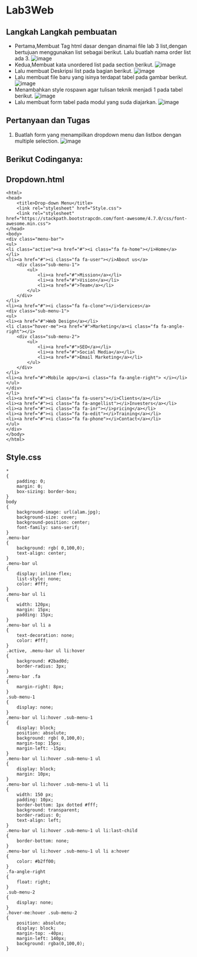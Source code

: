 # Lab3Web
## Langkah Langkah pembuatan
- Pertama,Membuat Tag html dasar dengan dinamai file lab 3 list,dengan bertujuan menggunakan list sebagai berikut. Lalu buatlah nama order list ada 3.
![image](https://user-images.githubusercontent.com/83681139/160327501-aa31f719-a375-4238-ae27-455fd66baf10.png)
- Kedua,Membuat kata unordered list pada section berikut.
![image](https://user-images.githubusercontent.com/83681139/160327548-87572684-15f1-46fa-9efd-3289036ba3a8.png)
- Lalu membuat Deskripsi list pada bagian berikut. 
![image](https://user-images.githubusercontent.com/83681139/160327583-f022707a-810f-43a1-88f8-de293029a28f.png)
- Lalu membuat file baru yang isinya terdapat tabel pada gambar berikut.
![image](https://user-images.githubusercontent.com/83681139/160327635-5c77ab37-ad2b-49d9-b821-c194a5eccc1c.png)
- Menambahkan style rospawn agar tulisan teknik menjadi 1 pada tabel berikut.
![image](https://user-images.githubusercontent.com/83681139/160327674-92faa01d-0d1d-4418-beb1-ad72d091d705.png)
- Lalu membuat form tabel pada modul yang suda diajarkan.
![image](https://user-images.githubusercontent.com/83681139/160327714-d61fd028-93a1-49a8-83ce-5a157c68f84e.png)
## Pertanyaan dan Tugas
1. Buatlah form yang menampilkan dropdown menu dan listbox dengan multiple selection.
![image](https://user-images.githubusercontent.com/83681139/160327775-6329af03-70cf-44ee-9486-c76d0b2fbe27.png)
## Berikut Codinganya:
## Dropdown.html
```
<html>
<head>
    <title>Drop-down Menu</title>
    <link rel="stylesheet" href="Style.css">
    <link rel="stylesheet" href="https://stackpath.bootstrapcdn.com/font-awesome/4.7.0/css/font-awesome.min.css">
</head>
<body>
<div class="menu-bar">
<ul>
<li class="active"><a href="#"><i class="fa fa-home"></i>Home</a>
</li>
<li><a href="#"><i class="fa fa-user"></i>About us</a>
    <div class="sub-menu-1">
        <ul>
            <li><a href="#">Mission</a></li>
            <li><a href="#">Vision</a></li>
            <li><a href="#">Team</a></li>
        </ul>
    </div>
</li>
<li><a href="#"><i class="fa fa-clone"></i>Services</a>
<div class="sub-menu-1">
<ul>
<li><a href="#">Web Design</a></li>
<li class="hover-me"><a href="#">Marketing</a><i class="fa fa-angle-right"></i>
    <div class="sub-menu-2">
        <ul>
            <li><a href="#">SEO</a></li>
            <li><a href="#">Social Media</a></li>
            <li><a href="#">Email Marketing</a></li>
        </ul>
    </div>
</li>
<li><a href="#">Mobile app</a><i class="fa fa-angle-right"> </i></li>
</ul>
</div>
</li>
<li><a href="#"><i class="fa fa-users"></i>Clients</a></li>
<li><a href="#"><i class="fa fa-angellist"></i>Investers</a></li>
<li><a href="#"><i class="fa fa-inr"></i>pricing</a></li>
<li><a href="#"><i class="fa fa-edit"></i>Training</a></li>
<li><a href="#"><i class="fa fa-phone"></i>Contact</a></li>
</ul>
</div>
</body>
</html>
```
## Style.css
```
*
{
    padding: 0;
    margin: 0;
    box-sizing: border-box;
}
body
{
    background-image: url(alam.jpg);
    background-size: cover;
    background-position: center;
    font-family: sans-serif;
}
.menu-bar
{
    background: rgb( 0,100,0);
    text-align: center;
}
.menu-bar ul
{
    display: inline-flex;
    list-style: none;
    color: #fff;
}
.menu-bar ul li
{
    width: 120px;
    margin: 15px;
    padding: 15px;
}
.menu-bar ul li a
{
    text-decoration: none;
    color: #fff;
}
.active, .menu-bar ul li:hover
{
    background: #2bad0d;
    border-radius: 3px;
}
.menu-bar .fa
{
    margin-right: 8px;
}
.sub-menu-1
{
    display: none;
}
.menu-bar ul li:hover .sub-menu-1
{
    display: block;
    position: absolute;
    background: rgb( 0,100,0);
    margin-top: 15px;
    margin-left: -15px;
}
.menu-bar ul li:hover .sub-menu-1 ul
{
    display: block;
    margin: 10px;
}
.menu-bar ul li:hover .sub-menu-1 ul li
{
    width: 150 px;
    padding: 10px;
    border-bottom: 1px dotted #fff;
    background: transparent;
    border-radius: 0;
    text-align: left;
}
.menu-bar ul li:hover .sub-menu-1 ul li:last-child
{
    border-bottom: none;
}
.menu-bar ul li:hover .sub-menu-1 ul li a:hover
{
    color: #b2ff00;
}
.fa-angle-right
{
    float: right;
}
.sub-menu-2
{
    display: none;
}
.hover-me:hover .sub-menu-2
{
    position: absolute;
    display: block;
    margin-top: -40px;
    margin-left: 140px;
    background: rgba(0,100,0);
}
```
